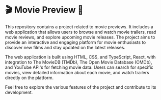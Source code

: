 # 🎬 Movie Preview 🍿

This repository contains a project related to movie previews. It includes a web application that allows users to browse and watch movie trailers, read movie reviews, and explore upcoming movie releases. The project aims to provide an interactive and engaging platform for movie enthusiasts to discover new films and stay updated on the latest releases.

The web application is built using HTML, CSS, and TypeScript, React, with integration to The MovieDB (TMDb), The Open Movie Database (OMDb), and YouTube API's for fetching movie data. Users can search for specific movies, view detailed information about each movie, and watch trailers directly on the platform.

Feel free to explore the various features of the project and contribute to its development.
